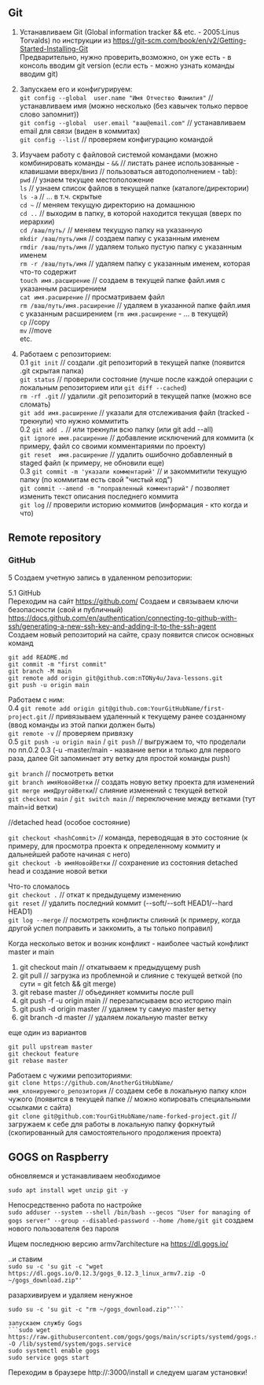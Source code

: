 
## Git  
1. Устанавливаем Git (Global information tracker && etc. - 2005:Linus Torvalds) по инструкции из https://git-scm.com/book/en/v2/Getting-Started-Installing-Git  
Предварительно, нужно проверить,возможно, он уже есть - в консоль вводим git version (если есть - можно узнать команды вводим git)  
2. Запускаем его и конфигурируем:  
```git config --global  user.name "Имя Отчество Фамилия"``` // устанавливаем имя (можно несколько (без кавычек только первое слово запомнит))  
```git config --global  user.email "ваш@email.com"``` // устанавливаем email для связи (виден в коммитах)  
```git config --list``` // проверяем конфигурацию командой  
  
3. Изучаем работу с файловой системой командами (можно комбинировать команды - ``` && ``` // листать ранее использованные - клавишами вверх/вниз // пользоваться автодополнением - tab):  
```pwd``` // узнаем текущее местоположение  
```ls``` // узнаем список файлов в текущей папке (каталоге/директории)  
```ls -a```  // ... в т.ч. скрытые  
```cd ~``` // меняем текущую директорию на домашнюю  
```cd ..``` // выходим в папку, в которой находится текущая (вверх по иерархии)  
```cd /ваш/путь/``` // меняем текущую папку на указанную  
```mkdir /ваш/путь/имя``` // создаем папку с указанным именем  
```rmdir /ваш/путь/имя``` // удаляем только пустую папку с указанным именем  
```rm -r /ваш/путь/имя``` // удаляем папку с указанным именем, которая что-то содержит  
```touch имя.расширение``` // создаем в текущей папке файл.имя с указанным расширением  
```cat имя.расширение``` // просматриваем файл  
```rm /ваш/путь/имя.расширение``` // удаляем в указанной папке файл.имя с указанным расширением (```rm имя.расширение``` - ... в текущей)  
```cp```  //copy  
```mv```  //move  
etc. 
  
4. Работаем с репозиторием:  
0.1 ```git init``` // создали .git репозиторий в текущей папке (появится .git cкрытая папка)  
```git status``` // проверили состояние (лучше после каждой операции с локальным репозиторием или ```git diff --cached```)  
```rm -rf .git``` // удалили .git репозиторий в текущей папке (можно все сломать)  
```git add имя.расширение``` // указали для отслеживания файл (tracked - трекнули) что нужно коммитить  
0.2 ```git add .``` // или трекнули всю папку (или git add --all)  
```git ignore имя.расширение``` // добавление исключений для коммита (к примеру, файл со своими комментариями по проекту)  
```git reset  имя.расширение``` // удалить ошибочно добавленный в staged файл (к примеру, не обновили еще)  
0.3 ```git commit -m 'указали комментарий'``` // и закоммитили текущую папку (по коммитам есть свой "чистый код")  
```git commit --amend -m "поправленный комментарий"``` / позволяет изменить текст описания последнего коммита  
```git log``` // проверили историю коммитов (информация - кто когда и что)  
  
## Remote repository  
  
### GitHub  
5 Создаем учетную запись в удаленном репозитории:  
  
5.1 GitHub  
Переходим на сайт https://github.com/
Создаем и связываем ключи безопасности (свой и публичный) https://docs.github.com/en/authentication/connecting-to-github-with-ssh/generating-a-new-ssh-key-and-adding-it-to-the-ssh-agent  
Создаем новый репозиторий на сайте, сразу появится список основных команд  
```git init
git add README.md
git commit -m "first commit"
git branch -M main
git remote add origin git@github.com:nTONy4u/Java-lessons.git
git push -u origin main
```
  
Работаем с ним:  
0.4 ```git remote add origin git@github.com:YourGitHubName/first-project.git``` // привязываем удаленный к текущему ранее созданному (ввод команды из этой папки должен быть)  
```git remote -v``` // проверяем привязку  
0.5 ```git push -u origin main``` / ```git push``` // выгружаем то, что проделали по пп.0.2 0.3 (-u -master/main - название ветки и только для первого раза, далее Git запоминает эту ветку для простой команды push)  
  
  ```git branch``` // посмотреть ветки  
  ```git branch имяНовойВетки``` // создать новую ветку проекта для изменений  
  ```git merge имяДругойВетки```// слияние изменений с текущей веткой  
  ```git checkout main``` / ```git switch main``` // переключение между ветками (тут main=id ветки) 
  
  //detached head (особое состояние)  
  
  ```git checkout <hashCommit>``` // команда, переводящая в это состояние (к примеру, для просмотра проекта к определенному коммиту и дальнейшей работе начиная с него)  
  ```git checkout -b имяНовойВетки``` // сохранение из состояния detached head и создание новой ветки  
  
  Что-то сломалось  
```git checkout .``` // откат к предыдущему изменению  
```git reset``` // удалить последний коммит (--soft/--soft HEAD1/--hard HEAD1)  
```git log --merge``` // посмотреть конфликты слияний (к примеру, когда другой успел поправить и заккомить, а ты только поправил)  
  
  Когда несколько веток и возник конфликт - наиболее частый конфликт master и main  
1. git checkout main // откатываем к предыдущему push  
2. git pull // загрузка из проблемной и слияние с текущей веткой (по сути = git fetch && git merge)
3. git rebase master // объединяет коммиты  после pull  
4. git push -f -u origin main // перезапиcываем всю историю main  
5. git push -d origin master // удаляем ту самую master ветку  
6. git branch -d master // удаляем локальную master ветку  
  
  еще один из вариантов  
  ```git checkout master
git pull upstream master
git checkout feature
git rebase master
```
  
Работаем с чужими репозиториями:  
```git clone https://github.com/AnotherGitHubName/имя_клонируемого_репозитория``` // создаем себе в локальную папку клон чужого (появится в текущей папке // можно копировать специальными ссылками с сайта)  
```git clone git@github.com:YourGitHubName/name-forked-project.git``` // загружаем к себе для работы в локальную папку форкнутый (скопированный для самостоятельного продолжения проекта)  

  
  
## GOGS on Raspberry  
  
  обновляемся и устанавливаем необходимое  
  ```sudo apt update
sudo apt install wget unzip git -y
```
  
  Непосредственно работа по настройке  
```sudo adduser --system --shell /bin/bash --gecos "User for managing of gogs server" --group --disabled-password --home /home/git git``` создаем нового пользователя без пароля  
  
  Ищем последнюю версию armv7architecture на  https://dl.gogs.io/  
  
  ..и ставим  
  ```sudo su -c 'su git -c "wget https://dl.gogs.io/0.12.3/gogs_0.12.3_linux_armv7.zip -O ~/gogs_download.zip"'```
  
  разархивируем и удаляем ненужное  
  ```sudo su -c 'su git -c "unzip ~/gogs_download.zip -d ~/"'
sudo su -c 'su git -c "rm ~/gogs_download.zip"'```  

запускаем службу Gogs  
  ```sudo wget https://raw.githubusercontent.com/gogs/gogs/main/scripts/systemd/gogs.service -O /lib/systemd/system/gogs.service
sudo systemctl enable gogs
sudo service gogs start
```
  
  Переходим в браузере http://<your-raspbery-ip>:3000/install и следуем шагам установки!  